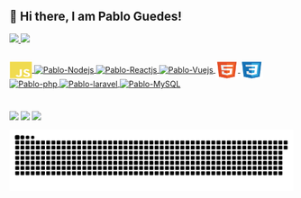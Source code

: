 
## 👋 Hi there, I am Pablo Guedes! 

 <div>
  <a href="https://github.com/pabloguedesc">
  <img height="140em" src="https://github-readme-stats.vercel.app/api?username=pabloguedesc&show_icons=true&theme=dark&include_all_commits=true&count_private=true"/>
  <img height="140em" src="https://github-readme-stats.vercel.app/api/top-langs/?username=pabloguedesc&layout=compact&langs_count=16&theme=dark"/>
</div>
 
 <!-- in your header -->
<link rel="stylesheet" href="https://cdn.jsdelivr.net/gh/devicons/devicon@v2.12.0/devicon.min.css">

<!-- in your body -->
<i class="devicon-php-plain colored"></i>
 
<div style="display: inline_block"><br>
  <img align="center" alt="Pablo-Js" height="30" width="40" src="https://raw.githubusercontent.com/devicons/devicon/master/icons/javascript/javascript-plain.svg">
  <img align="center" alt="Pablo-Nodejs" height="40" width="40" src="https://sdtimes.com/wp-content/uploads/2018/04/1_tfZa4vsI6UusJYt_fzvGnQ.png">
  <img align="center" alt="Pablo-Reactjs" height="50" width="50" src="https://upload.wikimedia.org/wikipedia/commons/a/a7/React-icon.svg">
  <img align="center" alt="Pablo-Vuejs" height="30" width="40" src="https://cdn.jsdelivr.net/gh/devicons/devicon/icons/vuejs/vuejs-original.svg">
  <img align="center" alt="Pablo-HTML" height="30" width="40" src="https://raw.githubusercontent.com/devicons/devicon/master/icons/html5/html5-original.svg">
  <img align="center" alt="Pablo-CSS" height="30" width="40" src="https://raw.githubusercontent.com/devicons/devicon/master/icons/css3/css3-original.svg">
  <img align="center" alt="Pablo-php" height="30" width="40" src="https://cdn.jsdelivr.net/gh/devicons/devicon/icons/php/php-plain.svg">
  <img align="center" alt="Pablo-laravel" height="30" width="40" src="https://cdn.jsdelivr.net/gh/devicons/devicon/icons/laravel/laravel-plain-wordmark.svg">
  <img align="center" alt="Pablo-MySQL" height="30" width="40" src="https://cdn.jsdelivr.net/gh/devicons/devicon/icons/mysql/mysql-plain.svg"> 
</div> 
 
 #
 
<div> 
  <a href="https://instagram.com/pablo.guedes_" target="_blank"><img src="https://img.shields.io/badge/-Instagram-%23E4405F?style=for-the-badge&logo=instagram&logoColor=white" target="_blank"></a>
  <a href = "mailto:pabloguedesc@gmail.com"><img src="https://img.shields.io/badge/-Gmail-%23333?style=for-the-badge&logo=gmail&logoColor=white" target="_blank"></a>
  <a href="https://www.linkedin.com/in/pablo-guedes-9997a920b/" target="_blank"><img src="https://img.shields.io/badge/-LinkedIn-%230077B5?style=for-the-badge&logo=linkedin&logoColor=white" target="_blank"></a> 
 
![Snake animation](https://github.com/pabloguedesc/pabloguedesc/blob/output/github-contribution-grid-snake.svg)
 
</div>
